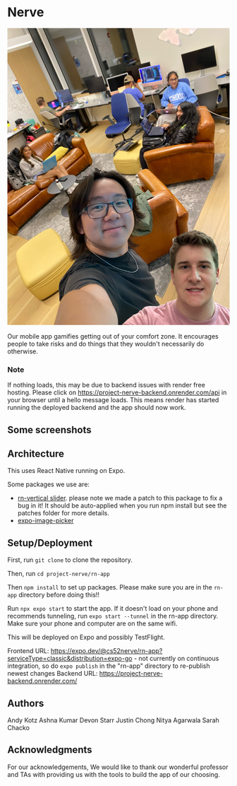 # Nerve

![Team Photo](./rn-app/assets/images/readme-team-photo.jpeg)

Our mobile app gamifies getting out of your comfort zone. It encourages people to take risks and do things that they wouldn't necessarily do otherwise. 

### Note
If nothing loads, this may be due to backend issues with render free hosting. Please click on https://project-nerve-backend.onrender.com/api in your browser until a hello message loads. This means render has started running the deployed backend and the app should now work.

## Some screenshots

## Architecture
This uses React Native running on Expo.

Some packages we use are:

* [rn-vertical slider](https://github.com/sacmii/rn-vertical-slider). please note we made a patch to this package to fix a bug in it! It should be auto-applied when you run npm install but see the patches folder for more details.
* [expo-image-picker](https://github.com/expo/expo/tree/main/packages/expo-image-picker)

## Setup/Deployment

First, run ```git clone``` to clone the repository.

Then, run ```cd project-nerve/rn-app``` 

Then ```npm install``` to set up packages. Please make sure you are in the ```rn-app``` directory before doing this!!

Run ```npx expo start``` to start the app. If it doesn't load on your phone and recommends tunneling, run ```expo start --tunnel``` in the rn-app directory. Make sure your phone and computer are on the same wifi.

This will be deployed on Expo and possibly TestFlight.

Frontend URL: https://expo.dev/@cs52nerve/rn-app?serviceType=classic&distribution=expo-go
    - not currently on continuous integration, so do ```expo publish``` in the "rn-app" directory to re-publish newest changes
Backend URL: https://project-nerve-backend.onrender.com/

## Authors

Andy Kotz
Ashna Kumar
Devon Starr
Justin Chong
Nitya Agarwala
Sarah Chacko

## Acknowledgments

For our acknowledgements, We would like to thank our wonderful professor and TAs with providing us with the tools to build the app of our choosing.
